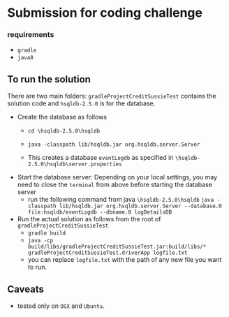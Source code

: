# Submission for coding challenge
### requirements
- `gradle`
- `java8`


## To run the solution
There are two main folders: `gradleProjectCreditSussieTest` contains the solution code and `hsqldb-2.5.0` is for the database.
- Create the database as follows 
    - `cd \hsqldb-2.5.0\hsqldb`
    - `java -classpath lib/hsqldb.jar org.hsqldb.server.Server`

    - This creates a database `eventLogdb` as specified in  `\hsqldb-2.5.0\hsqldb\server.properties`
- Start the database server: Depending on your local settings, you may need to close the `terminal` from above before starting the database server
    - run the following command from java `\hsqldb-2.5.0\hsqldb` `java -classpath lib/hsqldb.jar org.hsqldb.server.Server --database.0 file:hsqldb/eventLogdb --dbname.0 logDetailsDB`
- Run the actual solution as follows from the root of `gradleProjectCreditSussieTest`
    - `gradle build` 
    - `java -cp build/libs/gradleProjectCreditSussieTest.jar:build/libs/* gradleProjectCreditSussieTest.driverApp logfile.txt`
    -  you can replace `logfile.txt` with the path of any new file you want to run.

## Caveats
- tested only on `OSX` and `Ubuntu`.
